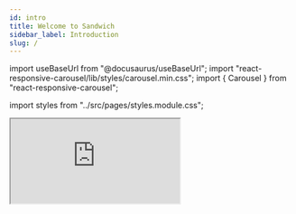 ```yaml
---
id: intro
title: Welcome to Sandwich
sidebar_label: Introduction
slug: /
---
```


import useBaseUrl from "@docusaurus/useBaseUrl";
import "react-responsive-carousel/lib/styles/carousel.min.css";
import { Carousel } from "react-responsive-carousel";

import styles from "../src/pages/styles.module.css";

<div className={styles.buttons}>
    <span className={styles.indexCtasGitHubButtonWrapper}>
        <iframe className={styles.indexCtasGitHubButton}
                src="https://ghbtns.com/github-btn.html?user=codedownio&amp;repo=sandwich&amp;type=star&amp;count=true&amp;size=large"
                width={160}
                height={30}
                title="GitHub Stars" />
    </span>
</div>


Sandwich is a test framework for Haskell, inspired by and (almost) a drop-in replacement for [Hspec](http://hspec.github.io/). It has a number of powerful features and integrations, such as:
* Interactive terminal UI interface for viewing test progress and results.
* Built-in [profiling](/docs/timing) support.
* Integrations such as [Hedgehog](/docs/extensions/sandwich-hedgehog), [QuickCheck](/docs/extensions/sandwich-quickcheck), and [Selenium](/docs/extensions/sandwich-webdriver).
* Context libraries that allow you to introduce things like [databases](/docs/context-libraries/sandwich-contexts-postgresql) or even full [Kubernetes clusters](/docs/context-libraries/sandwich-contexts-kubernetes).

<div className={styles.carouselContainer}>
  <Carousel showThumbs={false}
            dynamicHeight={true}
            statusFormatter={(current, total) => `${current} of ${total}`}>
    <div>
      <div className={styles.carouselHeading}>Terminal UI interface</div>
      <img src={useBaseUrl("/img/basic.gif")}
           style={{ paddingBottom: "2.05em" }} />
    </div>
    <div>
      <div className={styles.carouselHeading}>Jump to failure in editor</div>
      <img src={useBaseUrl("/img/jump_to_error.gif")}
           style={{ paddingBottom: "2.05em" }} />
    </div>
    <div>
      <div className={styles.carouselHeading}>Slack integration</div>
      <img src={useBaseUrl("/img/slack.gif")} />
    </div>
    <div>
      <div className={styles.carouselHeading}>Timing and flamegraphs</div>
      <img src={useBaseUrl("/img/timing_landing.gif")} />
    </div>
  </Carousel>
</div>

## Basic tests

Let's start with a basic test suite and add more features as we go along. As with other test frameworks, tests are structured as a **tree**, defined using a simple free monad with nodes like `describe` and `it`. There are a total of 8 such basic nodes and we'll see others as we go along.

The meat of the tests occurs in "it" nodes at the leaves of the tree. Every test runs in a special monad called `ExampleT`, which is essentially a `ReaderT context LoggingT`. The `LoggingT` part gives tests the ability to log information, and the `ReaderT` gives tests access to *context*. More on this later. The monad also implements some other useful classes like `MonadIO`, so you can run arbitrary IO actions.

```haskell title="https://github.com/codedownio/sandwich/blob/master/demos/demo-basic/app/Main.hs"
module Main where

import Test.Sandwich

basic :: TopSpec
basic = do
  describe "Arithmetic" $ do
    it "adds" $ do
      (2 + 2) `shouldBe` 4
      (2 + 3) `shouldBe` 5

    it "subtracts" $ do
      (3 - 2) `shouldBe` 0
      warn "This test might not be right..."

  describe "Strings" $
    it "concatenates" $
      ("abc" <> "def") `shouldBe` "abcdef"

main :: IO ()
main = runSandwichWithCommandLineArgs defaultOptions basic
```

## Expectations

The tests above assert things using expectation functions like `shouldBe`. There are a variety of these in [Test.Sandwich.Expectations](http://hackage.haskell.org/package/sandwich/docs/Test-Sandwich-Expectations.html) such as `shouldNotBe`, `shouldContain`, etc., and they are similar to other test frameworks.

These functions simply throw an exception of type [FailureReason](http://hackage.haskell.org/package/sandwich/docs/Test-Sandwich-Misc.html#t:FailureReason) which the Sandwich machinery catches and displays. Don't worry, you can throw other exceptions too. You can even write instances for your [custom exception types](formatters/tui#custom-exception-formatters) so that they display nicely in Sandwich [formatters](formatters/tui).

To fail a test with a string message, just call [expectationFailure](http://hackage.haskell.org/package/sandwich/docs/Test-Sandwich-Expectations.html#v:expectationFailure). You can also mark a test as "pending" by calling the [pending](http://hackage.haskell.org/package/sandwich/docs/Test-Sandwich-Expectations.html#v:pending) function anywhere in the test, or by changing `it` to `xit`.

## TUI interface

Let's run this test from the command line, using the [Terminal UI interface](/docs/formatters/tui). This will allow us to move around and examine the tests. In particular, we can examine the failure and log message in the subtraction tests.

Since we used [runSandwichWithCommandLineArgs](http://hackage.haskell.org/package/sandwich/docs/Test-Sandwich.html#v:runSandwichWithCommandLineArgs), we can pass flags to control the formatter:

```bash
~/sandwich> stack run demo-basic -- --tui
```

<video width="100%" controls autoplay="true" muted="true">
  <source src={useBaseUrl('img/basic_tui.webm')} type="video/webm"></source>
Your browser does not support the video tag.
</video>

## On-disk results

Unless configured otherwise, each test tree run produces a *directory tree* which exactly mirrors the test tree structure. For example, the test tree above would produce a tree like the following.

```bash
<test_root>
├─ results
│  ├─ Arithmetic
│  │  ├─ adds
│  │  └─ subtracts
│  │     └─ test_logs.txt # contains the log warning message
│  └─ Strings
│     └─ concatenates
└─ errors
   └─ subtracts --> ../results/Arithmetic/subtracts # failure symlink
```

Thus, every test tree node has a place where it can stash logs, screenshots, or other artifacts. This structure makes it easy to browse through your tests and check results.

The `errors` folder at the root provides a handy list of symlinks to all failures.

> Check out the next sections to learn about contexts, hooks, and more!

